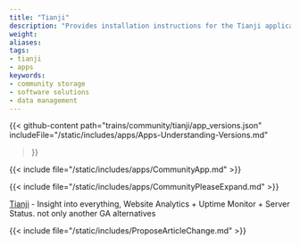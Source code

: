 ```yaml
---
title: "Tianji"
description: "Provides installation instructions for the Tianji application in TrueNAS."
weight: 
aliases:
tags:
- tianji
- apps
keywords:
- community storage
- software solutions
- data management
---
```


{{< github-content 
    path="trains/community/tianji/app_versions.json"
	includeFile="/static/includes/apps/Apps-Understanding-Versions.md"
>}}

{{< include file="/static/includes/apps/CommunityApp.md" >}}

{{< include file="/static/includes/apps/CommunityPleaseExpand.md" >}}

<a href="https://github.com/msgbyte/tianji">Tianji</a> - Insight into everything, Website Analytics + Uptime Monitor + Server Status. not only another GA alternatives

{{< include file="/static/includes/ProposeArticleChange.md" >}}
